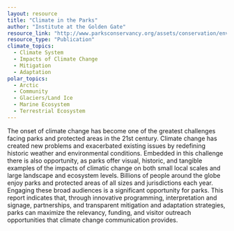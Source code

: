 ```yaml
---
layout: resource
title: "Climate in the Parks"
author: "Institute at the Golden Gate"
resource_link: "http://www.parksconservancy.org/assets/conservation/environmental-sustainability..."
resource_type: "Publication"
climate_topics:
  - Climate System
  - Impacts of Climate Change
  - Mitigation
  - Adaptation
polar_topics:
  - Arctic
  - Community
  - Glaciers/Land Ice
  - Marine Ecosystem
  - Terrestrial Ecosystem
---
```


The onset of climate change has become one of the greatest challenges facing parks and protected areas in the 21st century. Climate change has created new problems and exacerbated existing issues by redefining historic weather and environmental conditions. Embedded in this challenge there is also opportunity, as parks offer visual, historic, and tangible examples of the impacts of climatic change on both small local scales and large landscape and ecosystem levels. Billions of people around the globe enjoy parks and protected areas of all sizes and jurisdictions each year. Engaging these broad audiences is a significant opportunity for parks. This report indicates that, through innovative programming, interpretation and signage, partnerships, and transparent mitigation and adaptation strategies, parks can maximize the relevancy, funding, and visitor outreach opportunities that climate change communication provides.